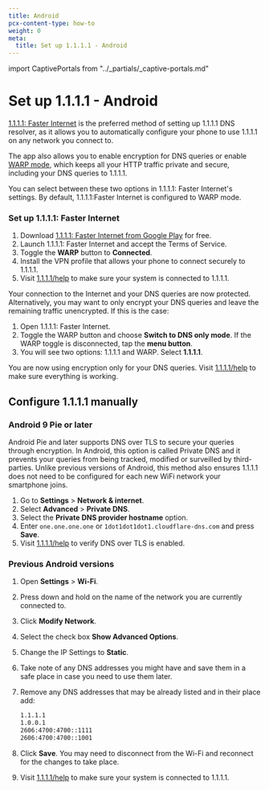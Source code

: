 ```yaml
---
title: Android
pcx-content-type: how-to
weight: 0
meta:
  title: Set up 1.1.1.1 - Android
---
```


import CaptivePortals from "../\_partials/\_captive-portals.md"

# Set up 1.1.1.1 - Android

[1.1.1.1: Faster Internet](https://play.google.com/store/apps/details?id=com.cloudflare.onedotonedotonedotone) is the preferred method of setting up 1.1.1.1 DNS resolver, as it allows you to automatically configure your phone to use 1.1.1.1 on any network you connect to.

The app also allows you to enable encryption for DNS queries or enable [WARP mode](/warp-client/), which keeps all your HTTP traffic private and secure, including your DNS queries to 1.1.1.1.

You can select between these two options in 1.1.1.1: Faster Internet's settings. By default, 1.1.1.1:Faster Internet is configured to WARP mode.

### Set up 1.1.1.1: Faster Internet

1.  Download [1.1.1.1: Faster Internet from Google Play](https://play.google.com/store/apps/details?id=com.cloudflare.onedotonedotonedotone) for free.
2.  Launch 1.1.1.1: Faster Internet and accept the Terms of Service.
3.  Toggle the **WARP** button to **Connected**.
4.  Install the VPN profile that allows your phone to connect securely to 1.1.1.1.
5.  Visit [1.1.1.1/help](https://1.1.1.1/help) to make sure your system is connected to 1.1.1.1.

Your connection to the Internet and your DNS queries are now protected. Alternatively, you may want to only encrypt your DNS queries and leave the remaining traffic unencrypted. If this is the case:

1.  Open 1.1.1.1: Faster Internet.
2.  Toggle the WARP button and choose **Switch to DNS only mode**. If the WARP toggle is disconnected, tap the **menu button**.
3.  You will see two options: 1.1.1.1 and WARP. Select **1.1.1.1**.

You are now using encryption only for your DNS queries. Visit [1.1.1.1/help](https://1.1.1.1/help) to make sure everything is working.

## Configure 1.1.1.1 manually

### Android 9 Pie or later

Android Pie and later supports DNS over TLS to secure your queries through encryption. In Android, this option is called Private DNS and it prevents your queries from being tracked, modified or surveilled by third-parties. Unlike previous versions of Android, this method also ensures 1.1.1.1 does not need to be configured for each new WiFi network your smartphone joins.

1.  Go to **Settings** > **Network & internet**.
2.  Select **Advanced** > **Private DNS**.
3.  Select the **Private DNS provider hostname** option.
4.  Enter `one.one.one.one` or `1dot1dot1dot1.cloudflare-dns.com` and press **Save**.
5.  Visit [1.1.1.1/help](https://1.1.1.1/help) to verify DNS over TLS is enabled.

### Previous Android versions

1.  Open **Settings** > **Wi-Fi**.

2.  Press down and hold on the name of the network you are currently connected to.

3.  Click **Modify Network**.

4.  Select the check box **Show Advanced Options**.

5.  Change the IP Settings to **Static**.

6.  Take note of any DNS addresses you might have and save them in a safe place in case you need to use them later.

7.  Remove any DNS addresses that may be already listed and in their place add:

    ```txt
    1.1.1.1
    1.0.0.1
    2606:4700:4700::1111
    2606:4700:4700::1001
    ```

8.  Click **Save**. You may need to disconnect from the Wi-Fi and reconnect for the changes to take place.

9.  Visit [1.1.1.1/help](https://1.1.1.1/help) to make sure your system is connected to 1.1.1.1.

<CaptivePortals/>

